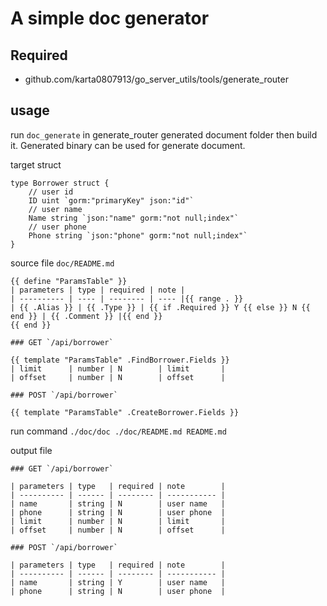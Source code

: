 # A simple doc generator

## Required

* github.com/karta0807913/go_server_utils/tools/generate_router

## usage

run `doc_generate` in generate_router generated document folder then build it.
Generated binary can be used for generate document.

target struct

```
type Borrower struct {
    // user id
	ID uint `gorm:"primaryKey" json:"id"`
    // user name
	Name string `json:"name" gorm:"not null;index"`
    // user phone
	Phone string `json:"phone" gorm:"not null;index"`
}
```

source file `doc/README.md`

```
{{ define "ParamsTable" }}
| parameters | type | required | note |
| ---------- | ---- | -------- | ---- |{{ range . }}
| {{ .Alias }} | {{ .Type }} | {{ if .Required }} Y {{ else }} N {{ end }} | {{ .Comment }} |{{ end }}
{{ end }}

### GET `/api/borrower`

{{ template "ParamsTable" .FindBorrower.Fields }}
| limit      | number | N        | limit       |
| offset     | number | N        | offset      |

### POST `/api/borrower`

{{ template "ParamsTable" .CreateBorrower.Fields }}
```

run command `./doc/doc ./doc/README.md README.md`

output file

```
### GET `/api/borrower`

| parameters | type   | required | note        |
| ---------- | ------ | -------- | ----------- |
| name       | string | N        | user name   |
| phone      | string | N        | user phone  |
| limit      | number | N        | limit       |
| offset     | number | N        | offset      |

### POST `/api/borrower`

| parameters | type   | required | note        |
| ---------- | ------ | -------- | ----------- |
| name       | string | Y        | user name   |
| phone      | string | N        | user phone  |

```